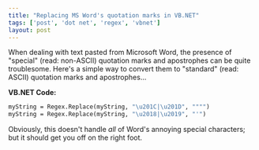 ```yaml
---
title: "Replacing MS Word's quotation marks in VB.NET"
tags: ['post', 'dot net', 'regex', 'vbnet']
layout: post
---
```


When dealing with text pasted from Microsoft Word, the presence of
"special" (read: non-ASCII) quotation marks and apostrophes can be quite
troublesome. Here's a simple way to convert them to "standard" (read:
ASCII) quotation marks and apostrophes...

**VB.NET Code:**

```vb
myString = Regex.Replace(myString, "\u201C|\u201D", """")
myString = Regex.Replace(myString, "\u2018|\u2019", "'")
```

Obviously, this doesn't handle *all* of Word's annoying special
characters; but it should get you off on the right foot.
